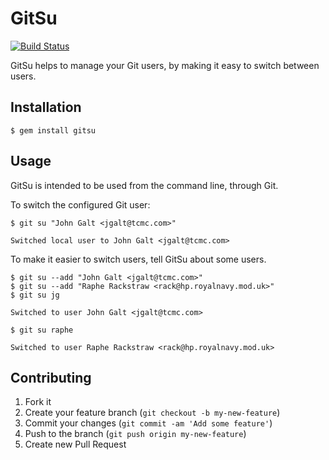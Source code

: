 # GitSu

[![Build Status](https://travis-ci.org/drrb/gitsu.png)](https://travis-ci.org/drrb/gitsu)

GitSu helps to manage your Git users, by making it easy to switch
between users. 

## Installation

    $ gem install gitsu

## Usage

GitSu is intended to be used from the command line, through Git.

To switch the configured Git user:

    $ git su "John Galt <jgalt@tcmc.com>"

    Switched local user to John Galt <jgalt@tcmc.com>

To make it easier to switch users, tell GitSu about some users.

    $ git su --add "John Galt <jgalt@tcmc.com>"
    $ git su --add "Raphe Rackstraw <rack@hp.royalnavy.mod.uk>"
    $ git su jg

    Switched to user John Galt <jgalt@tcmc.com>

    $ git su raphe

    Switched to user Raphe Rackstraw <rack@hp.royalnavy.mod.uk>

## Contributing

1. Fork it
2. Create your feature branch (`git checkout -b my-new-feature`)
3. Commit your changes (`git commit -am 'Add some feature'`)
4. Push to the branch (`git push origin my-new-feature`)
5. Create new Pull Request
